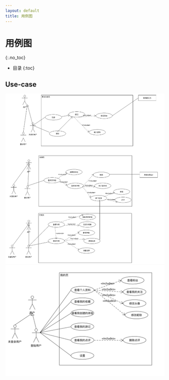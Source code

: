 ```yaml
---
layout: default
title: 用例图
---
```


# 用例图
{:.no_toc}

* 目录
{:toc}

## Use-case
![usecase1](https://github.com/jupiter-sysu/jupiter-document/blob/master/assets/pics/usecase1.png)
![usecase2](https://github.com/jupiter-sysu/jupiter-document/blob/master/assets/pics/usecase2.png)